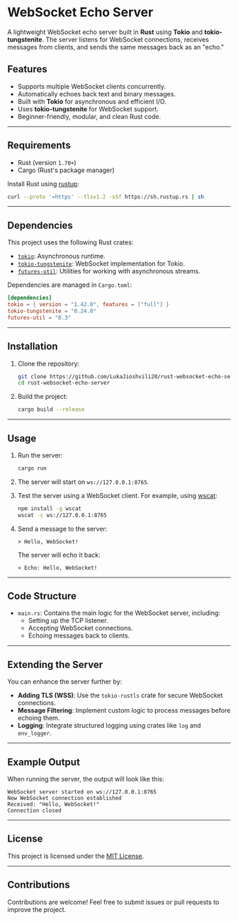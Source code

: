 # WebSocket Echo Server

A lightweight WebSocket echo server built in **Rust** using **Tokio** and **tokio-tungstenite**. The server listens for WebSocket connections, receives messages from clients, and sends the same messages back as an "echo."

## Features

- Supports multiple WebSocket clients concurrently.
- Automatically echoes back text and binary messages.
- Built with **Tokio** for asynchronous and efficient I/O.
- Uses **tokio-tungstenite** for WebSocket support.
- Beginner-friendly, modular, and clean Rust code.

---

## Requirements

- Rust (version `1.70+`)
- Cargo (Rust's package manager)

Install Rust using [rustup](https://rustup.rs/):

```bash
curl --proto '=https' --tlsv1.2 -sSf https://sh.rustup.rs | sh
```

---

## Dependencies

This project uses the following Rust crates:

- [`tokio`](https://crates.io/crates/tokio): Asynchronous runtime.
- [`tokio-tungstenite`](https://crates.io/crates/tokio-tungstenite): WebSocket implementation for Tokio.
- [`futures-util`](https://crates.io/crates/futures-util): Utilities for working with asynchronous streams.

Dependencies are managed in `Cargo.toml`:

```toml
[dependencies]
tokio = { version = "1.42.0", features = ["full"] }
tokio-tungstenite = "0.24.0"
futures-util = "0.3"
```

---

## Installation

1. Clone the repository:

   ```bash
   git clone https://github.com/LukaJioshvili20/rust-websocket-echo-server.git
   cd rust-websocket-echo-server
   ```

2. Build the project:

   ```bash
   cargo build --release
   ```

---

## Usage

1. Run the server:

   ```bash
   cargo run
   ```

2. The server will start on `ws://127.0.0.1:8765`.

3. Test the server using a WebSocket client. For example, using [wscat](https://github.com/websockets/wscat):

   ```bash
   npm install -g wscat
   wscat -c ws://127.0.0.1:8765
   ```

4. Send a message to the server:

   ```text
   > Hello, WebSocket!
   ```

   The server will echo it back:

   ```text
   < Echo: Hello, WebSocket!
   ```

---

## Code Structure

- `main.rs`: Contains the main logic for the WebSocket server, including:
  - Setting up the TCP listener.
  - Accepting WebSocket connections.
  - Echoing messages back to clients.

---

## Extending the Server

You can enhance the server further by:

- **Adding TLS (WSS)**: Use the `tokio-rustls` crate for secure WebSocket connections.
- **Message Filtering**: Implement custom logic to process messages before echoing them.
- **Logging**: Integrate structured logging using crates like `log` and `env_logger`.

---

## Example Output

When running the server, the output will look like this:

```text
WebSocket server started on ws://127.0.0.1:8765
New WebSocket connection established
Received: "Hello, WebSocket!"
Connection closed
```

---

## License

This project is licensed under the [MIT License](LICENSE).

---

## Contributions

Contributions are welcome! Feel free to submit issues or pull requests to improve the project.
